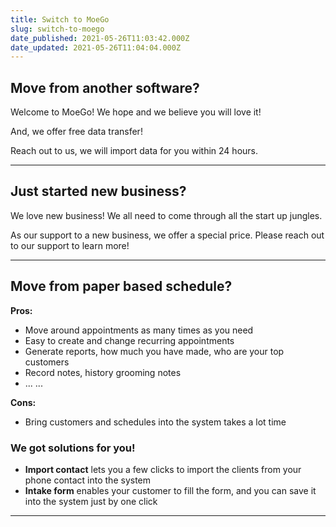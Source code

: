 ```yaml
---
title: Switch to MoeGo
slug: switch-to-moego
date_published: 2021-05-26T11:03:42.000Z
date_updated: 2021-05-26T11:04:04.000Z
---
```


## Move from another software?

Welcome to MoeGo! We hope and we believe you will love it!

And, we offer free data transfer!

Reach out to us, we will import data for you within 24 hours.

---

## Just started new business?

We love new business! We all need to come through all the start up jungles.

As our support to a new business, we offer a special price. Please reach out to our support to learn more!

---

## Move from paper based schedule?

**Pros:**

- Move around appointments as many times as you need
- Easy to create and change recurring appointments
- Generate reports, how much you have made, who are your top customers
- Record notes, history grooming notes
- ... ...

**Cons:**

- Bring customers and schedules into the system takes a lot time

### We got solutions for you!

- **Import contact** lets you a few clicks to import the clients from your phone contact into the system
- **Intake form** enables your customer to fill the form, and you can save it into the system just by one click

---
